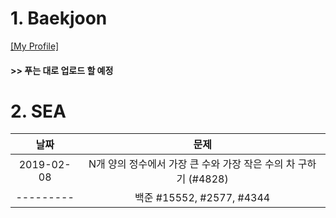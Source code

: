 # 1. Baekjoon 

[[My Profile]](https://www.acmicpc.net/user/riim715)

#### >> 푸는 대로 업로드 할 예정


# 2. SEA 



날짜 | 문제
:---:|:---:
2019-02-08 | N개 양의 정수에서 가장 큰 수와 가장 작은 수의 차 구하기 (#4828)
---------| 백준 #15552, #2577, #4344
